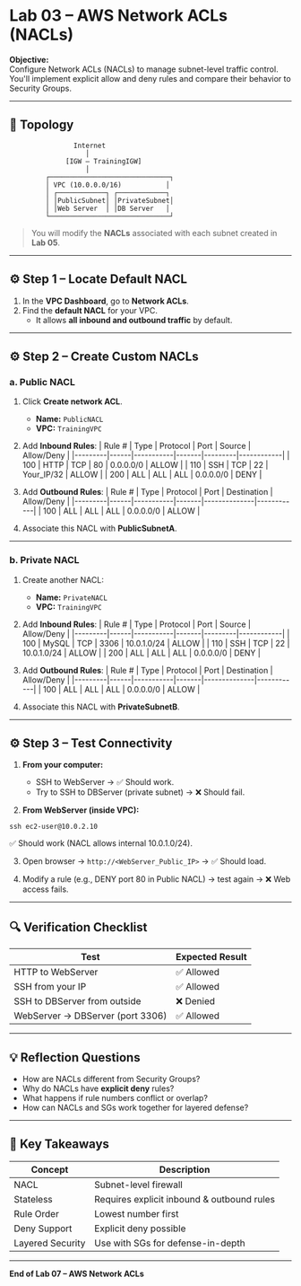 # Lab 03 – AWS Network ACLs (NACLs)

**Objective:**  
Configure Network ACLs (NACLs) to manage subnet-level traffic control.  
You'll implement explicit allow and deny rules and compare their behavior to Security Groups.

---

## 🧩 Topology

```
                Internet
                   │
              [IGW – TrainingIGW]
                   │
         ┌──────────────────────────────┐
         │ VPC (10.0.0.0/16)           │
         │ ┌────────────┐ ┌────────────┐
         │ │PublicSubnet│ │PrivateSubnet│
         │ │Web Server  │ │DB Server   │
         └──────────────────────────────┘
```

> You will modify the **NACLs** associated with each subnet created in **Lab 05**.

---

## ⚙️ Step 1 – Locate Default NACL

1. In the **VPC Dashboard**, go to **Network ACLs**.  
2. Find the **default NACL** for your VPC.  
   - It allows **all inbound and outbound traffic** by default.

---

## ⚙️ Step 2 – Create Custom NACLs

### a. Public NACL
1. Click **Create network ACL**.  
   - **Name:** `PublicNACL`
   - **VPC:** `TrainingVPC`
2. Add **Inbound Rules**:
   | Rule # | Type | Protocol | Port | Source | Allow/Deny |
   |---------|------|-----------|-------|---------|------------|
   | 100 | HTTP | TCP | 80 | 0.0.0.0/0 | ALLOW |
   | 110 | SSH | TCP | 22 | Your_IP/32 | ALLOW |
   | 200 | ALL | ALL | ALL | 0.0.0.0/0 | DENY |
3. Add **Outbound Rules**:
   | Rule # | Type | Protocol | Port | Destination | Allow/Deny |
   |---------|------|-----------|-------|--------------|------------|
   | 100 | ALL | ALL | ALL | 0.0.0.0/0 | ALLOW |

4. Associate this NACL with **PublicSubnetA**.

---

### b. Private NACL
1. Create another NACL:
   - **Name:** `PrivateNACL`
   - **VPC:** `TrainingVPC`
2. Add **Inbound Rules**:
   | Rule # | Type | Protocol | Port | Source | Allow/Deny |
   |---------|------|-----------|-------|---------|------------|
   | 100 | MySQL | TCP | 3306 | 10.0.1.0/24 | ALLOW |
   | 110 | SSH | TCP | 22 | 10.0.1.0/24 | ALLOW |
   | 200 | ALL | ALL | ALL | 0.0.0.0/0 | DENY |
3. Add **Outbound Rules**:
   | Rule # | Type | Protocol | Port | Destination | Allow/Deny |
   |---------|------|-----------|-------|--------------|------------|
   | 100 | ALL | ALL | ALL | 0.0.0.0/0 | ALLOW |

4. Associate this NACL with **PrivateSubnetB**.

---

## ⚙️ Step 3 – Test Connectivity

1. **From your computer:**
   - SSH to WebServer → ✅ Should work.
   - Try to SSH to DBServer (private subnet) → ❌ Should fail.

2. **From WebServer (inside VPC):**

```
ssh ec2-user@10.0.2.10
```

✅ Should work (NACL allows internal 10.0.1.0/24).

3. Open browser → `http://<WebServer_Public_IP>` → ✅ Should load.

4. Modify a rule (e.g., DENY port 80 in Public NACL) → test again → ❌ Web access fails.

---

## 🔍 Verification Checklist

| Test | Expected Result |
|------|------------------|
| HTTP to WebServer | ✅ Allowed |
| SSH from your IP | ✅ Allowed |
| SSH to DBServer from outside | ❌ Denied |
| WebServer → DBServer (port 3306) | ✅ Allowed |

---

## 💡 Reflection Questions

- How are NACLs different from Security Groups?  
- Why do NACLs have **explicit deny** rules?  
- What happens if rule numbers conflict or overlap?  
- How can NACLs and SGs work together for layered defense?

---

## 🧠 Key Takeaways

| Concept | Description |
|----------|--------------|
| NACL | Subnet-level firewall |
| Stateless | Requires explicit inbound & outbound rules |
| Rule Order | Lowest number first |
| Deny Support | Explicit deny possible |
| Layered Security | Use with SGs for defense-in-depth |

---

**End of Lab 07 – AWS Network ACLs**